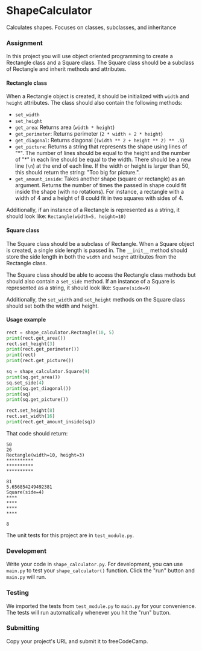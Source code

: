 # ShapeCalculator
 Calculates shapes. Focuses on classes, subclasses, and inheritance

 ### Assignment

 In this project you will use object oriented programming to create a Rectangle class and a Square class. The Square class should be a subclass of Rectangle and inherit methods and attributes.

 #### Rectangle class
 When a Rectangle object is created, it should be initialized with `width` and `height` attributes. The class should also contain the following methods:
 * `set_width`
 * `set_height`
 * `get_area`: Returns area (`width * height`)
 * `get_perimeter`: Returns perimeter (`2 * width + 2 * height`)
 * `get_diagonal`: Returns diagonal (`(width ** 2 + height ** 2) ** .5`)
 * `get_picture`: Returns a string that represents the shape using lines of "\*". The number of lines should be equal to the height and the number of "\*" in each line should be equal to the width. There should be a new line (`\n`) at the end of each line. If the width or height is larger than 50, this should return the string: "Too big for picture.".
 * `get_amount_inside`: Takes another shape (square or rectangle) as an argument. Returns the number of times the passed in shape could fit inside the shape (with no rotations). For instance, a rectangle with a width of 4 and a height of 8 could fit in two squares with sides of 4.

 Additionally, if an instance of a Rectangle is represented as a string, it should look like: `Rectangle(width=5, height=10)`

 #### Square class
 The Square class should be a subclass of Rectangle. When a Square object is created, a single side length is passed in. The `__init__` method should store the side length in both the `width` and `height` attributes from the Rectangle class.

 The Square class should be able to access the Rectangle class methods but should also contain a `set_side` method. If an instance of a Square is represented as a string, it should look like: `Square(side=9)`

 Additionally, the `set_width` and `set_height` methods on the Square class should set both the width and height.

 #### Usage example
 ```py
 rect = shape_calculator.Rectangle(10, 5)
 print(rect.get_area())
 rect.set_height(3)
 print(rect.get_perimeter())
 print(rect)
 print(rect.get_picture())

 sq = shape_calculator.Square(9)
 print(sq.get_area())
 sq.set_side(4)
 print(sq.get_diagonal())
 print(sq)
 print(sq.get_picture())

 rect.set_height(8)
 rect.set_width(16)
 print(rect.get_amount_inside(sq))
 ```
 That code should return:
 ```
 50
 26
 Rectangle(width=10, height=3)
 **********
 **********
 **********

 81
 5.656854249492381
 Square(side=4)
 ****
 ****
 ****
 ****

 8
 ```

 The unit tests for this project are in `test_module.py`.

 ### Development

 Write your code in `shape_calculator.py`. For development, you can use `main.py` to test your `shape_calculator()` function. Click the "run" button and `main.py` will run.

 ### Testing

 We imported the tests from `test_module.py` to `main.py` for your convenience. The tests will run automatically whenever you hit the "run" button.

 ### Submitting

 Copy your project's URL and submit it to freeCodeCamp.
